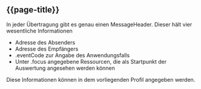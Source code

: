 ## {{page-title}}

In jeder Übertragung gibt es genau einen MessageHeader. Dieser hält vier wesentliche Informationen

* Adresse des Absenders
* Adresse des Empfängers
* .eventCode zur Angabe des Anwendungsfalls
* Unter .focus angegebene Ressourcen, die als Startpunkt der Auswertung angesehen werden können

Diese Informationen können in dem vorliegenden Profil angegeben werden.
